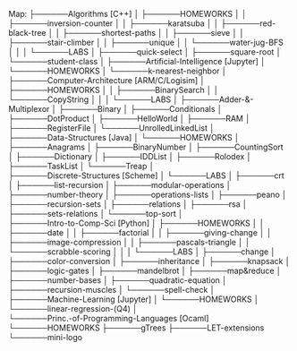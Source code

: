 
Map:
├──────Algorithms [C++]
│       ├──────HOMEWORKS
│       │       ├──────inversion-counter
│       │       ├──────karatsuba
│       │       ├──────red-black-tree
│       │       ├──────shortest-paths
│       │       ├──────sieve
│       │       ├──────stair-climber
│       │       ├──────unique
│       │       └──────water-jug-BFS
│       │
│       └──────LABS
│               ├──────quick-select
│               ├──────square-root
│               └──────student-class
│
├──────Artificial-Intelligence [Jupyter]
│       └──────HOMEWORKS
│               └──────k-nearest-neighbor
│
├──────Computer-Architecture [ARM/C/Logisim]
│       ├──────HOMEWORKS
│       │       ├──────BinarySearch
│       │       └──────CopyString
│       │
│       └──────LABS
│               ├──────Adder-&-Multiplexor
│               ├──────Binary
│               ├──────Conditionals
│               ├──────DotProduct
│               ├──────HelloWorld
│               ├──────RAM
│               ├──────RegisterFile
│               └──────UnrolledLinkedList
│       
├──────Data-Structures [Java]
│       └──────HOMEWORKS
│               ├──────Anagrams
│               ├──────BinaryNumber
│               ├──────CountingSort
│               ├──────Dictionary
│               ├──────IDDList
│               ├──────Rolodex
│               ├──────TaskList
│               └──────Treap
│       
├──────Discrete-Structures [Scheme]
│       └──────LABS
│               ├──────crt
│               ├──────list-recursion
│               ├──────modular-operations
│               ├──────number-theory
│               ├──────operations-lists
│               ├──────peano
│               ├──────recursion-sets
│               ├──────relations
│               ├──────rsa
│               ├──────sets-relations
│               └──────top-sort
│       
├──────Intro-to-Comp-Sci [Python]
│       ├──────HOMEWORKS
│       │       ├──────date
│       │       ├──────factorial
│       │       ├──────giving-change
│       │       ├──────image-compression
│       │       ├──────pascals-triangle
│       │       └──────scrabble-scoring
│       │
│       └──────LABS
│               ├──────change
│               ├──────color-conversion
│               ├──────inheritance
│               ├──────knapsack
│               ├──────logic-gates
│               ├──────mandelbrot
│               ├──────map&reduce
│               ├──────number-bases
│               ├──────quadratic-equation
│               ├──────recursion-muscles
│               └──────spell-check
│       
├──────Machine-Learning [Jupyter]
│       └──────HOMEWORKS
│               └──────linear-regression-(Q4)
│       
└──────Princ.-of-Programming-Languages [Ocaml]
        └──────HOMEWORKS
                ├──────gTrees
                ├──────LET-extensions
                └──────mini-logo

